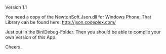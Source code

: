 Version 1.1

You need a copy of the NewtonSoft.Json.dll for Windows Phone. That Library can be found here:
http://json.codeplex.com/ 

Just put in the Bin\Debug-Folder. Then you should be able to compile your own Version of this App.

Cheers.

